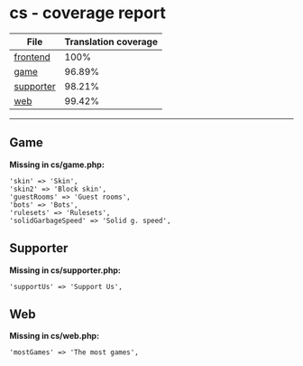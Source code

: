 <link rel="stylesheet" href="style.css">

# cs - coverage report

<table>
<thead>
    <tr>
        <th>File</th>
        <th colspan="2">Translation coverage</th>
    </tr>
</thead>
<tbody>
    <tr><td><a href="#">frontend</a></td><td>100%</td><td>
        <div class="pb">
            <span class="pb-fill" style="width: 100%;"></span>
        </div>
    </td></tr>
    <tr><td><a href="#">game</a></td><td>96.89%</td><td>
        <div class="pb">
            <span class="pb-fill" style="width: 96.89%;"></span>
        </div>
    </td></tr>
    <tr><td><a href="#">supporter</a></td><td>98.21%</td><td>
        <div class="pb">
            <span class="pb-fill" style="width: 98.21%;"></span>
        </div>
    </td></tr>
    <tr><td><a href="#">web</a></td><td>99.42%</td><td>
        <div class="pb">
            <span class="pb-fill" style="width: 99.42%;"></span>
        </div>
    </td></tr>
</tbody></table>

-----------------------

## Game

**Missing in cs/game.php:**

```
'skin' => 'Skin',
'skin2' => 'Block skin',
'guestRooms' => 'Guest rooms',
'bots' => 'Bots',
'rulesets' => 'Rulesets',
'solidGarbageSpeed' => 'Solid g. speed',
```

## Supporter

**Missing in cs/supporter.php:**

```
'supportUs' => 'Support Us',
```

## Web

**Missing in cs/web.php:**

```
'mostGames' => 'The most games',
```

